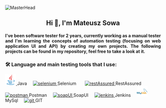 
![MasterHead](https://www.lambdatest.com/resources/images/Software-Test-Management.gif)
<h2 align="center">Hi 👋, I'm Mateusz Sowa</h2>

<h4 align="justify">I've been software tester for 2 years, currently working as a manual tester and I'm learning the concepts of automation testing (focusing on web application UI and API) by creating my own projects. The following projects can be found in my repository, feel free to take a look at it.</h4>

<h3> 🛠 Language and main testing tools that I use:</h3>
 
 
<a href="https://www.java.com" target="_blank" rel="noreferrer"> <img src="https://raw.githubusercontent.com/devicons/devicon/master/icons/java/java-original.svg" alt="java" width="35" height="35"/> </a> Java &nbsp; &nbsp;
<a href="https://www.selenium.dev" target="_blank" rel="noreferrer"> <img src="https://raw.githubusercontent.com/detain/svg-logos/780f25886640cef088af994181646db2f6b1a3f8/svg/selenium-logo.svg" alt="selenium" width="35" height="35"/> </a> Selenium &nbsp; &nbsp; &nbsp;
<a href="https:/rest-assured.io" target="_blank" rel="noreferrer"> <img src="https://rest-assured.io/img/logo-transparent.png" alt="restAssured" width="35" height="35"/> </a> RestAssured &nbsp; &nbsp; 
<a href="https://postman.com" target="_blank" rel="noreferrer"> <img src="https://www.vectorlogo.zone/logos/getpostman/getpostman-icon.svg" alt="postman" width="35" height="35"/> </a> Postman &nbsp; &nbsp; 
<a href="https://www.soapui.org" target="_blank" rel="noreferrer"> <img src="https://icons.iconarchive.com/icons/papirus-team/papirus-apps/256/soapui-icon.png" alt="soapUI" width="35" height="35"/> </a> SoapUI &nbsp; &nbsp; 
<a href="https://www.jenkins.io" target="_blank" rel="noreferrer"> <img src="https://www.vectorlogo.zone/logos/jenkins/jenkins-icon.svg" alt="jenkins" width="35" height="35"/> </a> Jenkins &nbsp; &nbsp; 
<a href="https://www.mysql.com/" target="_blank" rel="noreferrer"> <img src="https://raw.githubusercontent.com/devicons/devicon/master/icons/mysql/mysql-original-wordmark.svg" alt="mysql" width="35" height="35"/> </a> MySql &nbsp; &nbsp;
<a href="https://git-scm.com/" target="_blank" rel="noreferrer"> <img src="https://www.vectorlogo.zone/logos/git-scm/git-scm-icon.svg" alt="git" width="35" height="35"/> </a> GIT

